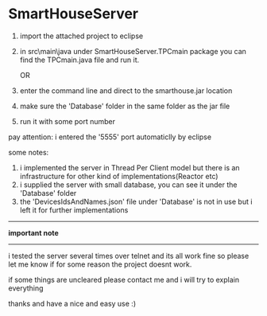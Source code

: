 # SmartHouseServer

1. import the attached project to eclipse
2. in src\main\java under SmartHouseServer.TPCmain package you can find the TPCmain.java file and run it.

	OR
1. enter the command line and direct to the smarthouse.jar location
2. make sure the 'Database' folder in the same folder as the jar file
3. run it with some port number

pay attention: i entered the '5555' port automaticlly by eclipse



some notes:

1. i implemented the server in Thread Per Client model but there is an infrastructure for other kind of implementations(Reactor etc)
2. i supplied the server with small database, you can see it under the 'Database' folder
3. the 'DevicesIdsAndNames.json' file under 'Database'  is not in use but i left it for further implementations

***********************
******important note******
***********************

i tested the server several times over telnet and its all work fine so
please let me know if for some reason the project doesnt work.

if some things are uncleared please contact me and i will try to explain everything

thanks and have a nice and easy use :)
